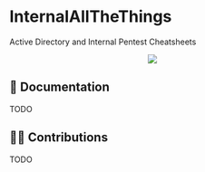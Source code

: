 # InternalAllTheThings

Active Directory and Internal Pentest Cheatsheets


<p align="center">
  <img src="https://raw.githubusercontent.com/swisskyrepo/InternalAllTheThings/master/assets/banner.png">
</p>


📖 Documentation
-----

TODO


👨‍💻 Contributions
-----

TODO